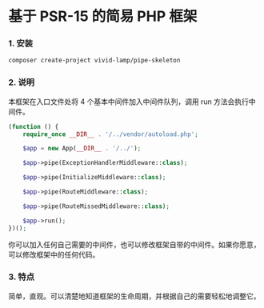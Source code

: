 # 基于 PSR-15 的简易 PHP 框架
### 1. 安装
```bash
composer create-project vivid-lamp/pipe-skeleton
```
### 2. 说明
本框架在入口文件处将 4 个基本中间件加入中间件队列，调用 run 方法会执行中间件。
```php
(function () {
    require_once __DIR__ . '/../vendor/autoload.php';

    $app = new App(__DIR__ . '/../');

    $app->pipe(ExceptionHandlerMiddleware::class);

    $app->pipe(InitializeMiddleware::class);

    $app->pipe(RouteMiddleware::class);

    $app->pipe(RouteMissedMiddleware::class);

    $app->run();
})();
```
你可以加入任何自己需要的中间件，也可以修改框架自带的中间件。如果你愿意，可以修改框架中的任何代码。
### 3. 特点
简单，直观。可以清楚地知道框架的生命周期，并根据自己的需要轻松地调整它。
